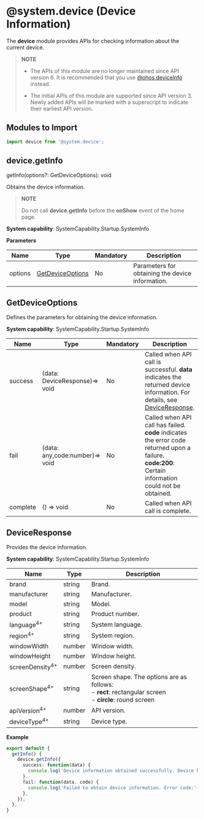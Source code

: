 # @system.device (Device Information)

The **device** module provides APIs for checking information about the current device.

> **NOTE**
>
> - The APIs of this module are no longer maintained since API version 6. It is recommended that you use [@ohos.deviceInfo](js-apis-device-info.md) instead.
>
> - The initial APIs of this module are supported since API version 3. Newly added APIs will be marked with a superscript to indicate their earliest API version.

## Modules to Import

```typescript
import device from '@system.device';
```

## device.getInfo

getInfo(options?: GetDeviceOptions): void

Obtains the device information.

> **NOTE**
>
> Do not call **device.getInfo** before the **onShow** event of the home page.

**System capability**: SystemCapability.Startup.SystemInfo

**Parameters**

| Name| Type| Mandatory| Description|
| -------- | -------- | -------- | -------- |
| options | [GetDeviceOptions](#getdeviceoptions) | No| Parameters for obtaining the device information.|

## GetDeviceOptions

Defines the parameters for obtaining the device information.

**System capability**: SystemCapability.Startup.SystemInfo

| Name| Type| Mandatory| Description|
| -------- | -------- | -------- | -------- |
| success | (data: DeviceResponse)=> void| No| Called when API call is successful. **data** indicates the returned device information. For details, see [DeviceResponse](#deviceresponse).|
| fail | (data: any,code:number)=> void| No| Called when API call has failed. **code** indicates the error code returned upon a failure.<br>**code:200**: Certain information could not be obtained.|
| complete | () => void| No| Called when API call is complete.|

## DeviceResponse

Provides the device information.

**System capability**: SystemCapability.Startup.SystemInfo

| Name| Type| Description|
| -------- | -------- | -------- |
| brand | string | Brand.|
| manufacturer | string | Manufacturer.|
| model | string | Model.|
| product | string | Product number.|
| language<sup>4+</sup> | string | System language.|
| region<sup>4+</sup> | string | System region.|
| windowWidth | number | Window width.|
| windowHeight | number | Window height.|
| screenDensity<sup>4+</sup> | number | Screen density.|
| screenShape<sup>4+</sup> | string | Screen shape. The options are as follows:<br>- **rect**: rectangular screen<br>- **circle**: round screen|
| apiVersion<sup>4+</sup> | number | API version.|
| deviceType<sup>4+</sup> | string | Device type.|


**Example**

```typescript
export default {    
  getInfo() {        
    device.getInfo({            
      success: function(data) {                
        console.log('Device information obtained successfully. Device brand:' + data.brand);            
      },            
      fail: function(data, code) {                
        console.log('Failed to obtain device information. Error code:'+ code + '; Error information: ' + data);            
      },        
    });    
  },
}
```
